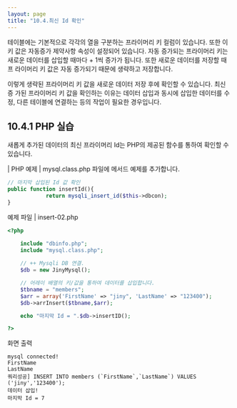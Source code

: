 ```yaml
---
layout: page
title: "10.4.최신 Id 확인"
--- 
```

테이블에는 기본적으로 각각의 열을 구분하는 프라이머리 키 컬럼이 있습니다. 또한 이 키 값은 자동증가 제약사항 속성이 설정되어 있습니다. 자동 증가되는 프라이머리 키는 새로운 데이터를 삽입할 때마다 + 1씩 증가가 됩니다. 또한 새로운 데이터를 저장할 때 프 라이머리 키 값은 자동 증가되기 때문에 생략하고 저장합니다.  

이렇게 생략된 프라이머리 키 값을 새로운 데이터 저장 후에 확인할 수 있습니다. 최신 증 가된 프라이머리 키 값을 확인하는 이유는 데이터 삽입과 동시에 삽입한 데이터를 수정, 다른 테이블에 연결하는 등의 작업이 필요한 경우입니다.  

## 10.4.1 PHP 실습 
새롭게 추가된 데이터의 최신 프라이머리 Id는 PHP의 제공된 함수를 통하여 확인할 수 있습니다.  

| PHP 예제 | 
mysql.class.php 파일에 메서드 예제를 추가합니다. 
```php
// 마지막 삽입된 Id 값 확인
public function insertId(){
            return mysqli_insert_id($this->dbcon);
}

```

예제 파일 | insert-02.php 
```php
<?php

	include "dbinfo.php";
	include "mysql.class.php";
 
	// ++ Mysqli DB 연결.
	$db = new JinyMysql();

	// 어레이 배열의 키/값을 통하여 데이터를 삽입합니다.
	$tbname = "members";
	$arr = array('FirstName' => "jiny", 'LastName' => "123400");
	$db->arrInsert($tbname,$arr);

	echo "마지막 Id = ".$db->insertID();

?>

```

화면 출력 
```
mysql connected!
FirstName
LastName
쿼리성공] INSERT INTO members (`FirstName`,`LastName`) VALUES ('jiny','123400');
데이터 삽입!
마지막 Id = 7

```
